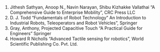 1.  Jithesh Sathyan, Anoop N., Navin Narayan, Shibu Kizhakke Vallathai “A Comprehensive Guide to Enterprise Mobility”, CRC Press LLC
2.  D. J. Todd “Fundamentals of Robot Technology” An Introduction to Industrial Robots, Teleoperators and Robot Vehicles”, Springer
3.  Gray, Anthony, Projected Capacitive Touch “A Practical Guide for Engineers” Springer
4.  Howard R Nicholls “Advanced Tactile sensing for robotics”, World Scientific Publishing Co. Pvt. Ltd.
